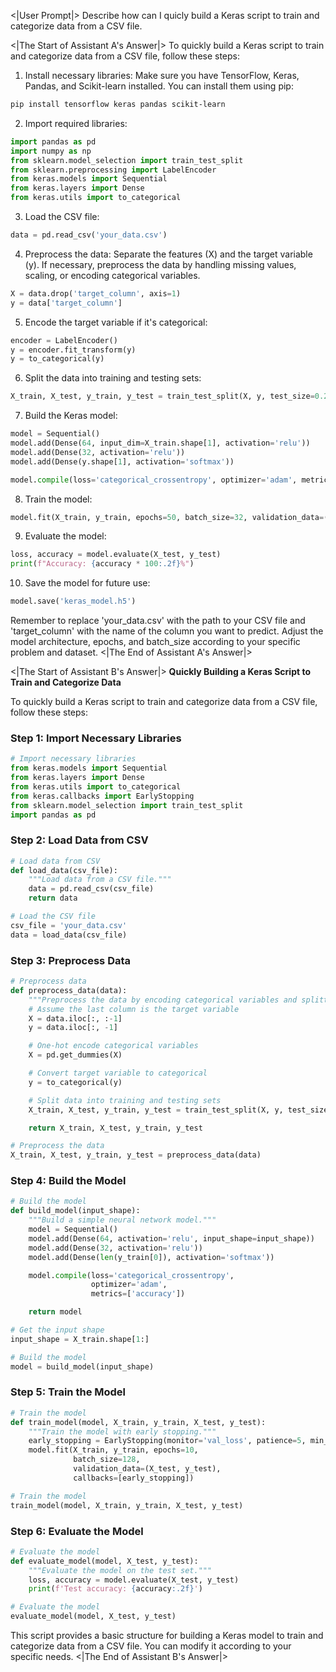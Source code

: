 <|User Prompt|>
Describe how can I quicly build a Keras script to train and categorize data from a CSV file.

<|The Start of Assistant A's Answer|>
To quickly build a Keras script to train and categorize data from a CSV file, follow these steps:

1. Install necessary libraries:
Make sure you have TensorFlow, Keras, Pandas, and Scikit-learn installed. You can install them using pip:

```bash
pip install tensorflow keras pandas scikit-learn
```

2. Import required libraries:

```python
import pandas as pd
import numpy as np
from sklearn.model_selection import train_test_split
from sklearn.preprocessing import LabelEncoder
from keras.models import Sequential
from keras.layers import Dense
from keras.utils import to_categorical
```

3. Load the CSV file:

```python
data = pd.read_csv('your_data.csv')
```

4. Preprocess the data:
Separate the features (X) and the target variable (y). If necessary, preprocess the data by handling missing values, scaling, or encoding categorical variables.

```python
X = data.drop('target_column', axis=1)
y = data['target_column']
```

5. Encode the target variable if it's categorical:

```python
encoder = LabelEncoder()
y = encoder.fit_transform(y)
y = to_categorical(y)
```

6. Split the data into training and testing sets:

```python
X_train, X_test, y_train, y_test = train_test_split(X, y, test_size=0.2, random_state=42)
```

7. Build the Keras model:

```python
model = Sequential()
model.add(Dense(64, input_dim=X_train.shape[1], activation='relu'))
model.add(Dense(32, activation='relu'))
model.add(Dense(y.shape[1], activation='softmax'))

model.compile(loss='categorical_crossentropy', optimizer='adam', metrics=['accuracy'])
```

8. Train the model:

```python
model.fit(X_train, y_train, epochs=50, batch_size=32, validation_data=(X_test, y_test))
```

9. Evaluate the model:

```python
loss, accuracy = model.evaluate(X_test, y_test)
print(f"Accuracy: {accuracy * 100:.2f}%")
```

10. Save the model for future use:

```python
model.save('keras_model.h5')
```

Remember to replace 'your_data.csv' with the path to your CSV file and 'target_column' with the name of the column you want to predict. Adjust the model architecture, epochs, and batch_size according to your specific problem and dataset.
<|The End of Assistant A's Answer|>

<|The Start of Assistant B's Answer|>
**Quickly Building a Keras Script to Train and Categorize Data**

To quickly build a Keras script to train and categorize data from a CSV file, follow these steps:

### Step 1: **Import Necessary Libraries**

```python
# Import necessary libraries
from keras.models import Sequential
from keras.layers import Dense
from keras.utils import to_categorical
from keras.callbacks import EarlyStopping
from sklearn.model_selection import train_test_split
import pandas as pd
```

### Step 2: **Load Data from CSV**

```python
# Load data from CSV
def load_data(csv_file):
    """Load data from a CSV file."""
    data = pd.read_csv(csv_file)
    return data

# Load the CSV file
csv_file = 'your_data.csv'
data = load_data(csv_file)
```

### Step 3: **Preprocess Data**

```python
# Preprocess data
def preprocess_data(data):
    """Preprocess the data by encoding categorical variables and splitting into features and labels."""
    # Assume the last column is the target variable
    X = data.iloc[:, :-1]
    y = data.iloc[:, -1]

    # One-hot encode categorical variables
    X = pd.get_dummies(X)

    # Convert target variable to categorical
    y = to_categorical(y)

    # Split data into training and testing sets
    X_train, X_test, y_train, y_test = train_test_split(X, y, test_size=0.2, random_state=42)

    return X_train, X_test, y_train, y_test

# Preprocess the data
X_train, X_test, y_train, y_test = preprocess_data(data)
```

### Step 4: **Build the Model**

```python
# Build the model
def build_model(input_shape):
    """Build a simple neural network model."""
    model = Sequential()
    model.add(Dense(64, activation='relu', input_shape=input_shape))
    model.add(Dense(32, activation='relu'))
    model.add(Dense(len(y_train[0]), activation='softmax'))

    model.compile(loss='categorical_crossentropy',
                  optimizer='adam',
                  metrics=['accuracy'])

    return model

# Get the input shape
input_shape = X_train.shape[1:]

# Build the model
model = build_model(input_shape)
```

### Step 5: **Train the Model**

```python
# Train the model
def train_model(model, X_train, y_train, X_test, y_test):
    """Train the model with early stopping."""
    early_stopping = EarlyStopping(monitor='val_loss', patience=5, min_delta=0.001)
    model.fit(X_train, y_train, epochs=10, 
              batch_size=128, 
              validation_data=(X_test, y_test), 
              callbacks=[early_stopping])

# Train the model
train_model(model, X_train, y_train, X_test, y_test)
```

### Step 6: **Evaluate the Model**

```python
# Evaluate the model
def evaluate_model(model, X_test, y_test):
    """Evaluate the model on the test set."""
    loss, accuracy = model.evaluate(X_test, y_test)
    print(f'Test accuracy: {accuracy:.2f}')

# Evaluate the model
evaluate_model(model, X_test, y_test)
```

This script provides a basic structure for building a Keras model to train and categorize data from a CSV file. You can modify it according to your specific needs.
<|The End of Assistant B's Answer|>